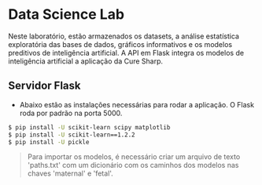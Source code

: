 # Data Science Lab
Neste laboratório, estão armazenados os datasets, a análise estatística exploratória das bases de dados, gráficos informativos e os modelos preditivos de inteligência artificial. A API em Flask integra os modelos de inteligência artificial a aplicação da Cure Sharp.

<h2>Servidor Flask</h2>

  - Abaixo estão as instalações necessárias para rodar a aplicação. O Flask roda por padrão na porta 5000.

```sh
$ pip install -U scikit-learn scipy matplotlib
$ pip install -U scikit-learn==1.2.2
$ pip install -U pickle
```

> Para importar os modelos, é necessário criar um arquivo de texto 'paths.txt' com um dicionário com os caminhos dos modelos nas chaves 'maternal' e 'fetal'.
